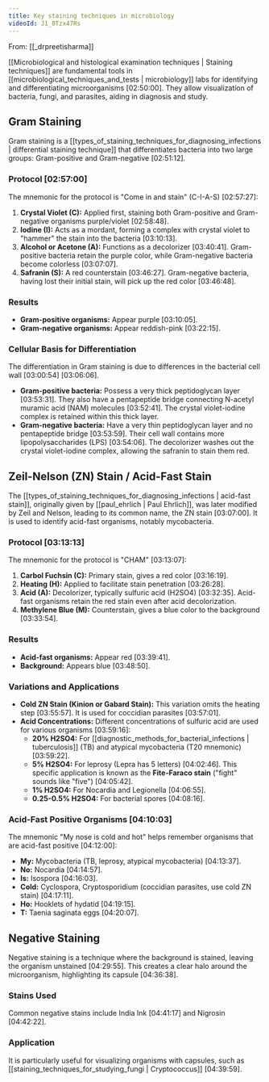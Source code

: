 ```yaml
---
title: Key staining techniques in microbiology
videoId: J1_8Tzx47Rs
---
```


From: [[_drpreetisharma]] <br/> 

[[Microbiological and histological examination techniques | Staining techniques]] are fundamental tools in [[microbiological_techniques_and_tests | microbiology]] labs for identifying and differentiating microorganisms <a class="yt-timestamp" data-t="02:50:00">[02:50:00]</a>. They allow visualization of bacteria, fungi, and parasites, aiding in diagnosis and study.

## Gram Staining

Gram staining is a [[types_of_staining_techniques_for_diagnosing_infections | differential staining technique]] that differentiates bacteria into two large groups: Gram-positive and Gram-negative <a class="yt-timestamp" data-t="02:51:12">[02:51:12]</a>.

### Protocol <a class="yt-timestamp" data-t="02:57:00">[02:57:00]</a>
The mnemonic for the protocol is "Come in and stain" (C-I-A-S) <a class="yt-timestamp" data-t="02:57:27">[02:57:27]</a>:
1.  **Crystal Violet (C):** Applied first, staining both Gram-positive and Gram-negative organisms purple/violet <a class="yt-timestamp" data-t="02:58:48">[02:58:48]</a>.
2.  **Iodine (I):** Acts as a mordant, forming a complex with crystal violet to "hammer" the stain into the bacteria <a class="yt-timestamp" data-t="03:10:13">[03:10:13]</a>.
3.  **Alcohol or Acetone (A):** Functions as a decolorizer <a class="yt-timestamp" data-t="03:40:41">[03:40:41]</a>. Gram-positive bacteria retain the purple color, while Gram-negative bacteria become colorless <a class="yt-timestamp" data-t="03:07:07">[03:07:07]</a>.
4.  **Safranin (S):** A red counterstain <a class="yt-timestamp" data-t="03:46:27">[03:46:27]</a>. Gram-negative bacteria, having lost their initial stain, will pick up the red color <a class="yt-timestamp" data-t="03:46:48">[03:46:48]</a>.

### Results
*   **Gram-positive organisms:** Appear purple <a class="yt-timestamp" data-t="03:10:05">[03:10:05]</a>.
*   **Gram-negative organisms:** Appear reddish-pink <a class="yt-timestamp" data-t="03:22:15">[03:22:15]</a>.

### Cellular Basis for Differentiation
The differentiation in Gram staining is due to differences in the bacterial cell wall <a class="yt-timestamp" data-t="03:00:54">[03:00:54]</a> <a class="yt-timestamp" data-t="03:06:06">[03:06:06]</a>.
*   **Gram-positive bacteria:** Possess a very thick peptidoglycan layer <a class="yt-timestamp" data-t="03:53:31">[03:53:31]</a>. They also have a pentapeptide bridge connecting N-acetyl muramic acid (NAM) molecules <a class="yt-timestamp" data-t="03:52:41">[03:52:41]</a>. The crystal violet-iodine complex is retained within this thick layer.
*   **Gram-negative bacteria:** Have a very thin peptidoglycan layer and no pentapeptide bridge <a class="yt-timestamp" data-t="03:53:59">[03:53:59]</a>. Their cell wall contains more lipopolysaccharides (LPS) <a class="yt-timestamp" data-t="03:54:06">[03:54:06]</a>. The decolorizer washes out the crystal violet-iodine complex, allowing the safranin to stain them red.

## Zeil-Nelson (ZN) Stain / Acid-Fast Stain

The [[types_of_staining_techniques_for_diagnosing_infections | acid-fast stain]], originally given by [[paul_ehrlich | Paul Ehrlich]], was later modified by Zeil and Nelson, leading to its common name, the ZN stain <a class="yt-timestamp" data-t="03:07:00">[03:07:00]</a>. It is used to identify acid-fast organisms, notably mycobacteria.

### Protocol <a class="yt-timestamp" data-t="03:13:13">[03:13:13]</a>
The mnemonic for the protocol is "CHAM" <a class="yt-timestamp" data-t="03:13:07">[03:13:07]</a>:
1.  **Carbol Fuchsin (C):** Primary stain, gives a red color <a class="yt-timestamp" data-t="03:16:19">[03:16:19]</a>.
2.  **Heating (H):** Applied to facilitate stain penetration <a class="yt-timestamp" data-t="03:26:28">[03:26:28]</a>.
3.  **Acid (A):** Decolorizer, typically sulfuric acid (H2SO4) <a class="yt-timestamp" data-t="03:32:35">[03:32:35]</a>. Acid-fast organisms retain the red stain even after acid decolorization.
4.  **Methylene Blue (M):** Counterstain, gives a blue color to the background <a class="yt-timestamp" data-t="03:33:54">[03:33:54]</a>.

### Results
*   **Acid-fast organisms:** Appear red <a class="yt-timestamp" data-t="03:39:41">[03:39:41]</a>.
*   **Background:** Appears blue <a class="yt-timestamp" data-t="03:48:50">[03:48:50]</a>.

### Variations and Applications
*   **Cold ZN Stain (Kinion or Gabard Stain):** This variation omits the heating step <a class="yt-timestamp" data-t="03:55:57">[03:55:57]</a>. It is used for coccidian parasites <a class="yt-timestamp" data-t="03:57:01">[03:57:01]</a>.
*   **Acid Concentrations:** Different concentrations of sulfuric acid are used for various organisms <a class="yt-timestamp" data-t="03:59:16">[03:59:16]</a>:
    *   **20% H2SO4:** For [[diagnostic_methods_for_bacterial_infections | tuberculosis]] (TB) and atypical mycobacteria (T20 mnemonic) <a class="yt-timestamp" data-t="03:59:22">[03:59:22]</a>.
    *   **5% H2SO4:** For leprosy (Lepra has 5 letters) <a class="yt-timestamp" data-t="04:02:46">[04:02:46]</a>. This specific application is known as the **Fite-Faraco stain** ("fight" sounds like "five") <a class="yt-timestamp" data-t="04:05:42">[04:05:42]</a>.
    *   **1% H2SO4:** For Nocardia and Legionella <a class="yt-timestamp" data-t="04:06:55">[04:06:55]</a>.
    *   **0.25-0.5% H2SO4:** For bacterial spores <a class="yt-timestamp" data-t="04:08:16">[04:08:16]</a>.

### Acid-Fast Positive Organisms <a class="yt-timestamp" data-t="04:10:03">[04:10:03]</a>
The mnemonic "My nose is cold and hot" helps remember organisms that are acid-fast positive <a class="yt-timestamp" data-t="04:12:00">[04:12:00]</a>:
*   **My:** Mycobacteria (TB, leprosy, atypical mycobacteria) <a class="yt-timestamp" data-t="04:13:37">[04:13:37]</a>.
*   **No:** Nocardia <a class="yt-timestamp" data-t="04:14:57">[04:14:57]</a>.
*   **Is:** Isospora <a class="yt-timestamp" data-t="04:16:03">[04:16:03]</a>.
*   **Cold:** Cyclospora, Cryptosporidium (coccidian parasites, use cold ZN stain) <a class="yt-timestamp" data-t="04:17:11">[04:17:11]</a>.
*   **Ho:** Hooklets of hydatid <a class="yt-timestamp" data-t="04:19:15">[04:19:15]</a>.
*   **T:** Taenia saginata eggs <a class="yt-timestamp" data-t="04:20:07">[04:20:07]</a>.

## Negative Staining

Negative staining is a technique where the background is stained, leaving the organism unstained <a class="yt-timestamp" data-t="04:29:55">[04:29:55]</a>. This creates a clear halo around the microorganism, highlighting its capsule <a class="yt-timestamp" data-t="04:36:38">[04:36:38]</a>.

### Stains Used
Common negative stains include India Ink <a class="yt-timestamp" data-t="04:41:17">[04:41:17]</a> and Nigrosin <a class="yt-timestamp" data-t="04:42:22">[04:42:22]</a>.

### Application
It is particularly useful for visualizing organisms with capsules, such as [[staining_techniques_for_studying_fungi | Cryptococcus]] <a class="yt-timestamp" data-t="04:39:59">[04:39:59]</a>.